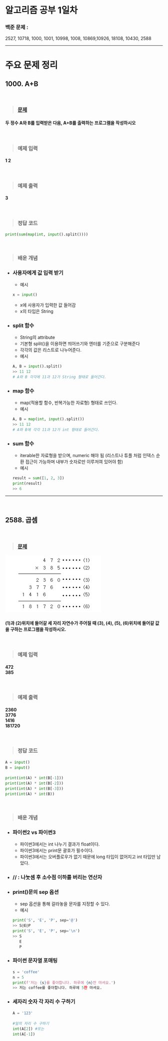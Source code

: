 # 알고리즘 공부 1일차

### 백준 문제 :

2527, 10718, 1000, 1001, 10998, 1008, 10869,10926, 18108, 10430, 2588

---


# 주요 문제 정리

## 1000. A+B

<br/>

> ### [문제](https://www.acmicpc.net/problem/1000)

#### 두 정수 A와 B를 입력받은 다음, A+B를 출력하는 프로그램을 작성하시오

<br/>

> ### 예제 입력

#### 1 2

<br/>

> ### 예제 출력

#### 3

<br/>

> ### 정답 코드

```python
print(sum(map(int, input().split())))
```

<br/>

> ### 배운 개념

- ### 사용자에게 값 입력 받기

  - 예시

  ```python
  x = input()
  ```

  - x에 사용자가 입력한 값 들어감
  - x의 타입은 String

- ### split 함수

  - String의 attribute
  - 기본형 split()을 이용하면 띄어쓰기와 엔터를 기준으로 구분해준다
  - 각각의 값은 리스트로 나누어준다.
  - 예시

  ```python
  A, B = input().split()
  >> 11 12
  # A와 B 각각에 11과 12가 String 형태로 들어간다.
  ```

- ### map 함수
  - map(적용할 함수, 반복가능한 자료형) 형태로 쓰인다.
  - 예시
  ```python
  A, B = map(int, input().split())
  >> 11 12
  # A와 B에 각각 11과 12가 int 형태로 들어간다.
  ```
- ### sum 함수
  - iterable한 자료형을 받으며, numeric 해야 됨 (리스트나 튜플 처럼 인덱스 순환 접근이 가능하며 내부가 숫자로만 이루저여 있어야 함)
  - 예시
  ```python
  result = sum([1, 2, 3])
  print(result)
  >> 6
  ```

---

<br/>

## 2588. 곱셈

<br/>

> ### [문제](https://www.acmicpc.net/problem/2588)

![problem2588](./Image/2588.png)

#### (1)과 (2)위치에 들어갈 세 자리 자연수가 주어질 때 (3), (4), (5), (6)위치에 들어갈 값을 구하는 프로그램을 작성하시오.

<br/>

> ### 예제 입력

#### 472 <br/> 385

<br/>

> ### 예제 출력

#### 2360 <br/> 3776 <br/>1416<br/>181720

<br/>

> ### 정답 코드

```python
A = input()
B = input()

print(int(A) * int(B[-1]))
print(int(A) * int(B[-2]))
print(int(A) * int(B[-3]))
print(int(A) * int(B))
```

<br/>

> ### 배운 개념

- ### 파이썬2 vs 파이썬3

  - 파이썬3에서는 int 나누기 결과가 float이다.
  - 파이썬3에서는 print문 괄호가 필수이다.
  - 파이썬3에서는 오버플로우가 없기 때문에 long 타입이 없어지고 int 타입만 남았다.

- ### // : 나눗셈 후 소수점 이하를 버리는 연산자

- ### print()문의 sep 옵션

  - sep 옵션을 통해 갈라놓을 문자를 지정할 수 있다.
  - 예시

  ```python
  print('S', 'E', 'P', sep='@')
  >> S@E@P
  print('S', 'E', 'P', sep='\n')
  >> S
     E
     P
  ```

- ### 파이썬 문자열 포매팅

  ```python
  s = 'coffee'
  n = 5
  print(f'저는 {s}를 좋아합니다. 하루에 {n}잔 마셔요.')
  >> 저는 coffee를 좋아합니다. 하루에 5잔 마셔요.
  ```

- ### 세자리 숫자 각 자리 수 구하기

  ```python
  A = '123'

  #일의 자리 수 구하기
  int(A[2]) #또는
  int(A[-1])
  ```
